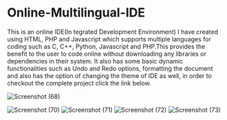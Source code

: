 # Online-Multilingual-IDE
This is an online IDE(In
tegrated Development Environment) I have created using HTML, PHP and Javascript which supports multiple languages for coding such as C, C++, Python, Javascript and PHP.This provides the benefit to the user to code online without downloading any libraries or dependencies in their system. It also has some basic dynamic functionalities such as Undo and Redo options, formatting the document and also has the option of changing the theme of IDE as well, in order to checkout the complete project click the link below.




![Screenshot (68)](https://user-images.githubusercontent.com/98510767/179273217-a890c5f3-e95e-4702-b7a0-41564b259611.png)

![Screenshot (70)](https://user-images.githubusercontent.com/98510767/179272936-539841ed-dc98-453a-8c06-bf7c87a4d045.png)
![Screenshot (71)](https://user-images.githubusercontent.com/98510767/179273151-4948c252-08c0-4497-8f19-98a364188151.png)
![Screenshot (72)](https://user-images.githubusercontent.com/98510767/179273169-5fb8f3b0-1c81-4c19-ab34-5cd6465c9665.png)
![Screenshot (73)](https://user-images.githubusercontent.com/98510767/179273184-207d61e3-bc8e-4c59-9e37-649204c741fd.png)
